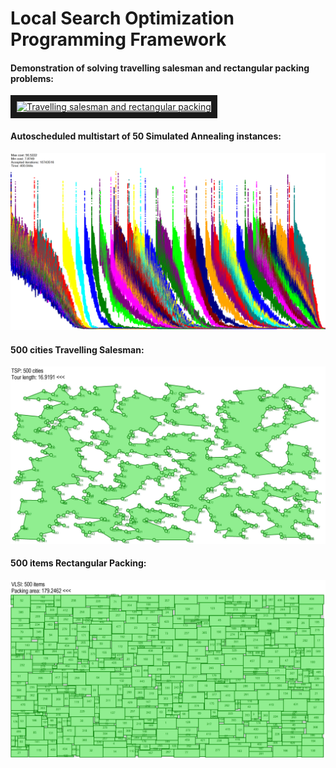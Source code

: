# Local Search Optimization Programming Framework

#### Demonstration of solving travelling salesman and rectangular packing problems:

<a href="http://www.youtube.com/watch?feature=player_embedded&v=Okt8E3Y6TJU" target="_blank"><img src="http://img.youtube.com/vi/Okt8E3Y6TJU/0.jpg" alt="Travelling salesman and rectangular packing" width="240" height="180" border="10" /></a>

#### Autoscheduled multistart of 50 Simulated Annealing instances:

![/img/PMultistart.jpg](/img/PMultistart.jpg?raw=true "Autoscheduled multistart of 50 Simulated Annealing instances")

#### 500 cities Travelling Salesman:

![/img/TSP500.jpg](/img/TSP500.jpg?raw=true "500 cities Travelling Salesman")

#### 500 items Rectangular Packing:

![/img/VLSI500.jpg](/img/VLSI500.jpg?raw=true "500 items Rectangular Packing")


